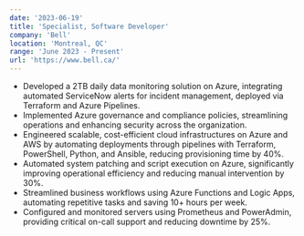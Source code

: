 ```yaml
---
date: '2023-06-19'
title: 'Specialist, Software Developer'
company: 'Bell'
location: 'Montreal, QC'
range: 'June 2023 - Present'
url: 'https://www.bell.ca/'
---
```


- Developed a 2TB daily data monitoring solution on Azure, integrating automated ServiceNow alerts for incident management, deployed via Terraform and Azure Pipelines.
- Implemented Azure governance and compliance policies, streamlining operations and enhancing security across the organization.
- Engineered scalable, cost-efficient cloud infrastructures on Azure and AWS by automating deployments through pipelines with Terraform, PowerShell, Python, and Ansible, reducing provisioning time by 40%.
- Automated system patching and script execution on Azure, significantly improving operational efficiency and reducing manual intervention by 30%.
- Streamlined business workflows using Azure Functions and Logic Apps, automating repetitive tasks and saving 10+ hours per week.
- Configured and monitored servers using Prometheus and PowerAdmin, providing critical on-call support and reducing downtime by 25%.

